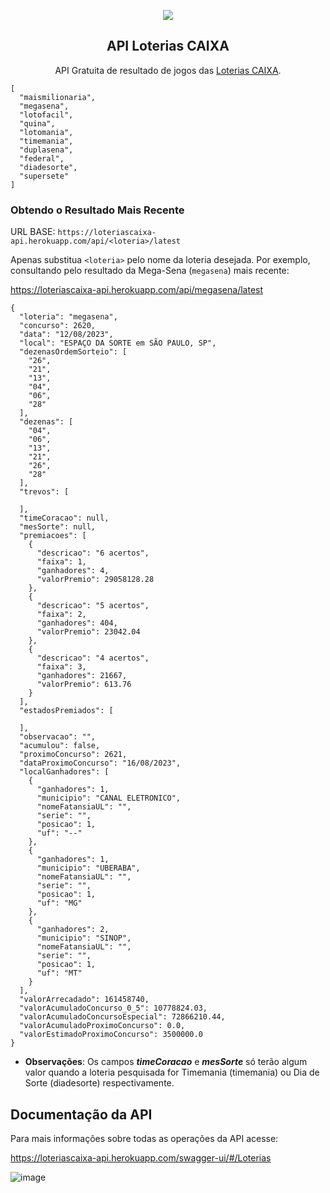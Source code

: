 <p align="center">
  <img src="https://user-images.githubusercontent.com/48946749/147809259-e7b15a3b-2e90-42c2-abaf-a6cacdc77e03.png">
  <h2 align="center">API Loterias CAIXA</h2>
  <p align="center">
    API Gratuita de resultado de jogos das <a href="https://loterias.caixa.gov.br/wps/portal/loterias">Loterias CAIXA</a>.<br>
  </p>
</p>

```
[
  "maismilionaria",
  "megasena",
  "lotofacil",
  "quina",
  "lotomania",
  "timemania",
  "duplasena",
  "federal",
  "diadesorte",
  "supersete"
]
```

### **Obtendo o Resultado Mais Recente**

URL BASE: ```https://loteriascaixa-api.herokuapp.com/api/<loteria>/latest```

Apenas substitua ```<loteria>``` pelo nome da loteria desejada. Por exemplo, consultando pelo resultado da Mega-Sena (```megasena```) mais recente: 

https://loteriascaixa-api.herokuapp.com/api/megasena/latest

```
{
  "loteria": "megasena",
  "concurso": 2620,
  "data": "12/08/2023",
  "local": "ESPAÇO DA SORTE em SÃO PAULO, SP",
  "dezenasOrdemSorteio": [
    "26",
    "21",
    "13",
    "04",
    "06",
    "28"
  ],
  "dezenas": [
    "04",
    "06",
    "13",
    "21",
    "26",
    "28"
  ],
  "trevos": [
    
  ],
  "timeCoracao": null,
  "mesSorte": null,
  "premiacoes": [
    {
      "descricao": "6 acertos",
      "faixa": 1,
      "ganhadores": 4,
      "valorPremio": 29058128.28
    },
    {
      "descricao": "5 acertos",
      "faixa": 2,
      "ganhadores": 404,
      "valorPremio": 23042.04
    },
    {
      "descricao": "4 acertos",
      "faixa": 3,
      "ganhadores": 21667,
      "valorPremio": 613.76
    }
  ],
  "estadosPremiados": [
    
  ],
  "observacao": "",
  "acumulou": false,
  "proximoConcurso": 2621,
  "dataProximoConcurso": "16/08/2023",
  "localGanhadores": [
    {
      "ganhadores": 1,
      "municipio": "CANAL ELETRONICO",
      "nomeFatansiaUL": "",
      "serie": "",
      "posicao": 1,
      "uf": "--"
    },
    {
      "ganhadores": 1,
      "municipio": "UBERABA",
      "nomeFatansiaUL": "",
      "serie": "",
      "posicao": 1,
      "uf": "MG"
    },
    {
      "ganhadores": 2,
      "municipio": "SINOP",
      "nomeFatansiaUL": "",
      "serie": "",
      "posicao": 1,
      "uf": "MT"
    }
  ],
  "valorArrecadado": 161458740,
  "valorAcumuladoConcurso_0_5": 10778824.03,
  "valorAcumuladoConcursoEspecial": 72866210.44,
  "valorAcumuladoProximoConcurso": 0.0,
  "valorEstimadoProximoConcurso": 3500000.0
}
```

-  **Observações**: Os campos <i><b>timeCoracao</b></i> e <i><b>mesSorte</b></i> só terão algum valor quando a loteria pesquisada for Timemania (timemania) ou Dia de Sorte (diadesorte) respectivamente.

## Documentação da API
 
Para mais informações sobre todas as operações da API acesse: 

https://loteriascaixa-api.herokuapp.com/swagger-ui/#/Loterias

![image](https://user-images.githubusercontent.com/48946749/144352143-7140d64d-43a9-465c-b12c-7d5d3514ccd5.png)
